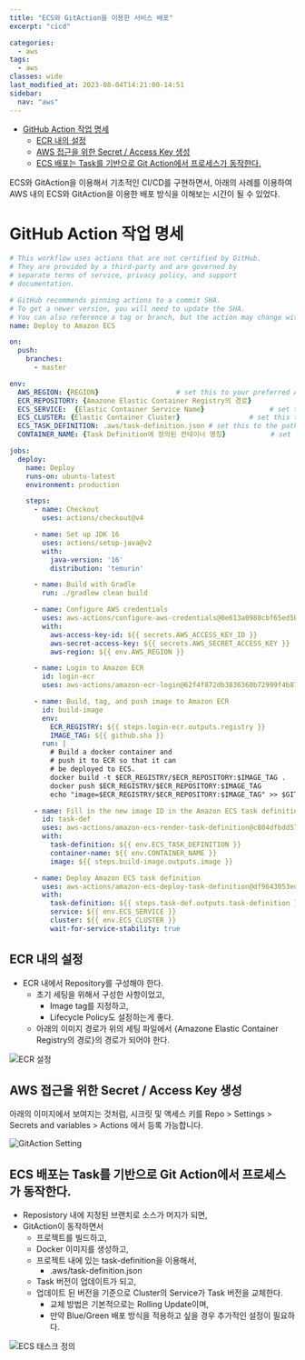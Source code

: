 ```yaml
---
title: "ECS와 GitAction을 이용한 서비스 배포"
excerpt: "cicd"

categories:
  - aws
tags:
  - aws
classes: wide
last_modified_at: 2023-08-04T14:21:00-14:51
sidebar:
  nav: "aws"
---
```


- [GitHub Action 작업 명세](#github-action-작업-명세)
  - [ECR 내의 설정](#ecr-내의-설정)
  - [AWS 접근을 위한 Secret / Access Key 생성](#aws-접근을-위한-secret--access-key-생성)
  - [ECS 배포는 Task를 기반으로 Git Action에서 프로세스가 동작한다.](#ecs-배포는-task를-기반으로-git-action에서-프로세스가-동작한다)

ECS와 GitAction을 이용해서 기초적인 CI/CD를 구현하면서, 아래의 사례를 이용하여 AWS 내의 ECS와 GitAction을 이용한 배포 방식을 이해보는 시간이 될 수 있었다. 

# GitHub Action 작업 명세 

```yaml
# This workflow uses actions that are not certified by GitHub.
# They are provided by a third-party and are governed by
# separate terms of service, privacy policy, and support
# documentation.

# GitHub recommends pinning actions to a commit SHA.
# To get a newer version, you will need to update the SHA.
# You can also reference a tag or branch, but the action may change without warning.
name: Deploy to Amazon ECS

on:
  push:
    branches:
      - master

env:
  AWS_REGION: {REGION}                   # set this to your preferred AWS region, e.g. us-west-1
  ECR_REPOSITORY: {Amazone Elastic Container Registry의 경로}           # set this to your Amazon ECR repository name
  ECS_SERVICE:  {Elastic Container Service Name}                # set this to your Amazon ECS service name
  ECS_CLUSTER: {Elastic Container Cluster}                 # set this to your Amazon ECS cluster name
  ECS_TASK_DEFINITION: .aws/task-definition.json # set this to the path to your Amazon ECS task definition
  CONTAINER_NAME: {Task Definition에 정의된 컨테이너 명칭}           # set this to the name of the container 

jobs:
  deploy:
    name: Deploy
    runs-on: ubuntu-latest
    environment: production

    steps:
      - name: Checkout
        uses: actions/checkout@v4

      - name: Set up JDK 16
        uses: actions/setup-java@v2
        with:
          java-version: '16'
          distribution: 'temurin'

      - name: Build with Gradle
        run: ./gradlew clean build

      - name: Configure AWS credentials
        uses: aws-actions/configure-aws-credentials@0e613a0980cbf65ed5b322eb7a1e075d28913a83
        with:
          aws-access-key-id: ${{ secrets.AWS_ACCESS_KEY_ID }}
          aws-secret-access-key: ${{ secrets.AWS_SECRET_ACCESS_KEY }}
          aws-region: ${{ env.AWS_REGION }}

      - name: Login to Amazon ECR
        id: login-ecr
        uses: aws-actions/amazon-ecr-login@62f4f872db3836360b72999f4b87f1ff13310f3a

      - name: Build, tag, and push image to Amazon ECR
        id: build-image
        env:
          ECR_REGISTRY: ${{ steps.login-ecr.outputs.registry }}
          IMAGE_TAG: ${{ github.sha }}
        run: |
          # Build a docker container and
          # push it to ECR so that it can
          # be deployed to ECS.
          docker build -t $ECR_REGISTRY/$ECR_REPOSITORY:$IMAGE_TAG .
          docker push $ECR_REGISTRY/$ECR_REPOSITORY:$IMAGE_TAG
          echo "image=$ECR_REGISTRY/$ECR_REPOSITORY:$IMAGE_TAG" >> $GITHUB_OUTPUT

      - name: Fill in the new image ID in the Amazon ECS task definition
        id: task-def
        uses: aws-actions/amazon-ecs-render-task-definition@c804dfbdd57f713b6c079302a4c01db7017a36fc
        with:
          task-definition: ${{ env.ECS_TASK_DEFINITION }}
          container-name: ${{ env.CONTAINER_NAME }}
          image: ${{ steps.build-image.outputs.image }}

      - name: Deploy Amazon ECS task definition
        uses: aws-actions/amazon-ecs-deploy-task-definition@df9643053eda01f169e64a0e60233aacca83799a
        with:
          task-definition: ${{ steps.task-def.outputs.task-definition }}
          service: ${{ env.ECS_SERVICE }}
          cluster: ${{ env.ECS_CLUSTER }}
          wait-for-service-stability: true
```

## ECR 내의 설정 

- ECR 내에서 Repository를 구성해야 한다. 
  - 초기 세팅을 위해서 구성한 사항이었고, 
    - Image tag를 지정하고, 
    - Lifecycle Policy도 설정하는게 좋다. 
  - 아래의 이미지 경로가 위의 세팅 파일에서 {Amazone Elastic Container Registry의 경로}의 경로가 되어야 한다. 

![ECR 설정](https://keepinmindsh.github.io/lines/assets/img/ecr.png)

## AWS 접근을 위한 Secret / Access Key 생성 

아래의 이미지에서 보여지는 것처럼, 시크릿 및 액세스 키를 Repo > Settings > Secrets and variables > Actions 에서 등록 가능합니다. 

![GitAction Setting](https://keepinmindsh.github.io/lines/assets/img/secret_gitactions.png)


## ECS 배포는 Task를 기반으로 Git Action에서 프로세스가 동작한다. 

- Reposistory 내에 지정된 브랜치로 소스가 머지가 되면, 
- GitAction이 동작하면서 
  - 프로젝트를 빌드하고, 
  - Docker 이미지를 생성하고, 
  - 프로젝트 내에 있는 task-definition을 이용해서, 
    - .aws/task-definition.json
  - Task 버전이 업데이트가 되고, 
  - 업데이트 된 버전을 기준으로 Cluster의 Service가 Task 버전을 교체한다. 
    - 교체 방법은 기본적으로는 Rolling Update이며, 
    - 만약 Blue/Green 배포 방식을 적용하고 싶을 경우 추가적인 설정이 필요하다.  

![ECS 태스크 정의](https://keepinmindsh.github.io/lines/assets/img/ecs_task.png)

